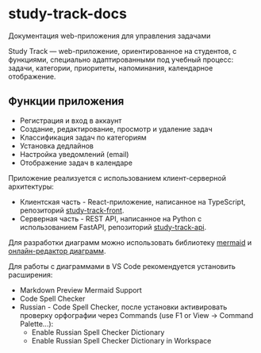 # study-track-docs
Документация web-приложения для управления задачами 

Study Track — web-приложение, ориентированное на студентов, с функциями, специально адаптированными под учебный процесс: задачи, категории, приоритеты, напоминания, календарное отображение.

## Функции приложения

- Регистрация и вход в аккаунт
- Создание, редактирование, просмотр и удаление задач
- Классификация задач по категориям
- Установка дедлайнов
- Настройка уведомлений (email)
- Отображение задач в календаре

Приложение реализуется с использованием клиент-серверной архитектуры:
- Клиентская часть - React-приложение, написанное на TypeScript, репозиторий [study-track-front](https://github.com/hse-perm-sandbox/study-track-front/tree/main).
- Серверная часть - REST API, написанное на Python с использованием FastAPI, репозиторий [study-track-api](https://github.com/hse-perm-sandbox/study-track-api/tree/main).

Для разработки диаграмм можно использовать библиотеку [mermaid](https://mermaid.js.org/) и [онлайн-редактор диаграмм](https://mermaid.live/edit).

Для работы с диаграммами в VS Code рекомендуется установить расширения:
- Markdown Preview Mermaid Support
- Code Spell Checker
- Russian - Code Spell Checker, после установки активировать проверку орфографии через Commands (use F1 or View -> Command Palette...):
    * Enable Russian Spell Checker Dictionary
    * Enable Russian Spell Checker Dictionary in Workspace